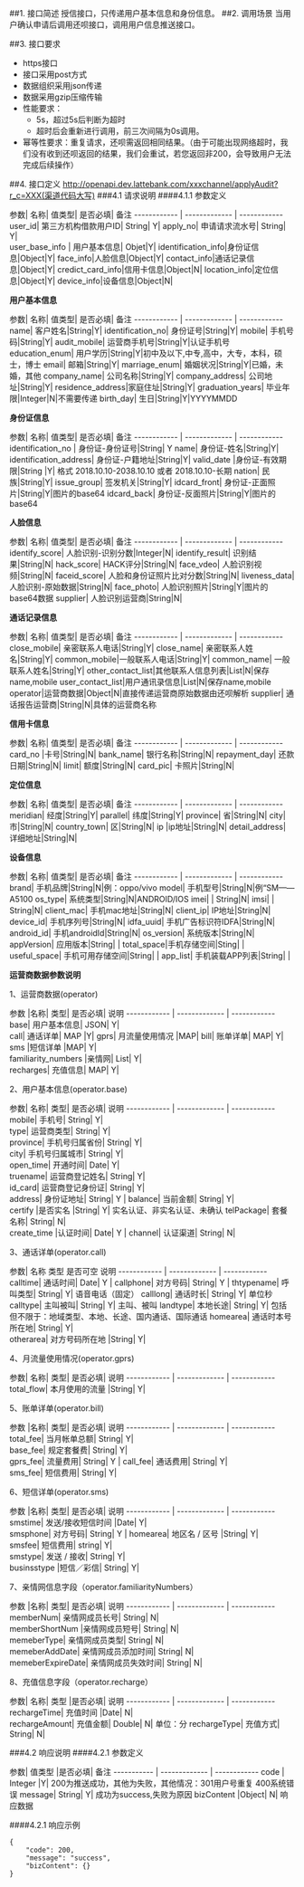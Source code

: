 ##1. 接口简述
授信接口，只传递用户基本信息和身份信息。
##2. 调用场景
当用户确认申请后调用还呗接口，调用用户信息推送接口。

##3. 接口要求
* https接口
* 接口采用post方式
* 数据组织采用json传递
* 数据采用gzip压缩传输
* 性能要求：
   * 5s，超过5s后判断为超时
   * 超时后会重新进行调用，前三次间隔为0s调用。
* 幂等性要求：重复请求，还呗需返回相同结果。（由于可能出现网络超时，我们没有收到还呗返回的结果，我们会重试，若您返回非200，会导致用户无法完成后续操作）<br>

##4. 接口定义
http://openapi.dev.lattebank.com/xxxchannel/applyAudit?r_c=XXX(渠道代码大写)
###4.1 请求说明
####4.1.1 参数定义

参数|	名称|	值类型|	是否必填|	备注
------------ | ------------- | ------------
user_id| 第三方机构借款用户ID|  String|  Y|
apply_no|	申请请求流水号|	String|	Y|	
user_base_info | 用户基本信息| Objet|Y|
identification_info|身份证信息|Object|Y|
face_info|人脸信息|Object|Y|
contact_info|通话记录信息|Object|Y|
credict_card_info|信用卡信息|Object|N|
location_info|定位信息|Object|Y|
device_info|设备信息|Object|N|

**用户基本信息**

参数|	名称|	值类型|	是否必填|	备注
------------ | ------------- | ------------
name|	客户姓名|String|Y|
identification_no|	身份证号|String|Y|
mobile|	手机号码|String|Y|
audit_mobile|	运营商手机号|String|Y|认证手机号
education_enum|	用户学历|String|Y|初中及以下,中专,高中，大专，本科，硕士，博士
email|	邮箱|String|Y|
marriage_enum|	婚姻状况|String|Y|已婚，未婚，其他
company_name|	公司名称|String|Y|
company_address|	公司地址|String|Y|
residence_address|家庭住址|String|Y|
graduation_years|	毕业年限|Integer|N|不需要传递
birth_day|	生日|String|Y|YYYYMMDD



**身份证信息**

参数|	名称|	值类型|	是否必填|	备注
------------ | ------------- | ------------
identification_no |	身份证-身份证号|String| Y
name|	身份证-姓名|String|Y|
identification_address|	身份证-户籍地址|String|Y|
valid_date	|身份证-有效期限|String |Y| 格式 2018.10.10-2038.10.10  或者 2018.10.10-长期
nation|	民族|String|Y|
issue_group|	签发机关|String|Y|
idcard_front|	身份证-正面照片|String|Y|图片的base64
idcard_back|	身份证-反面照片|String|Y|图片的base64

**人脸信息**

参数|	名称|	值类型|	是否必填|	备注
------------ | ------------- | ------------
identify_score|	人脸识别-识别分数|Integer|N|
identify_result|	识别结果|String|N|
hack_score|	HACK评分|String|N|
face_vdeo|	人脸识别视频|String|N|
faceid_score|	人脸和身份证照片比对分数|String|N|
liveness_data|	人脸识别-原始数据|String|N|
face_photo|	人脸识别照片|String|Y|图片的base64数据
supplier|	人脸识别运营商|String|N|

**通话记录信息**

参数|	名称|	值类型|	是否必填|	备注
------------ | ------------- | ------------
close_mobile|	亲密联系人电话|String|Y|
close_name|	亲密联系人姓名|String|Y|
common_mobile|一般联系人电话|String|Y|
common_name|	一般联系人姓名|String|Y|
other_contact_list|其他联系人信息列表|List|N|保存name,mobile
user_contact_list|用户通讯录信息|List|N|保存name,mobile
operator|运营商数据|Object|N|直接传递运营商原始数据由还呗解析
supplier|	通话报告运营商|String|N|具体的运营商名称

**信用卡信息**

参数|	名称|	值类型|	是否必填|	备注
------------ | ------------- | ------------
card_no	|卡号|String|N|
bank_name|	银行名称|String|N|
repayment_day|	还款日期|String|N|
limit|	额度|String|N|
card_pic|	卡照片|String|N|

**定位信息**

参数|	名称|	值类型|	是否必填|	备注
------------ | ------------- | ------------
meridian|	经度|String|Y|
parallel|	纬度|String|Y|
province|	省|String|N|
city|	市|String|N|
country_town|	区|String|N|
ip |ip地址|String|N|
detail_address|	详细地址|String|N|

**设备信息**

参数|	名称|	值类型|	是否必填|	备注
------------ | ------------- | ------------
brand|	手机品牌|String|N|例：oppo/vivo
model|	手机型号|String|N|例“SM——A5100
os_type|	系统类型|String|N|ANDROID/IOS
imei|	| String|N|
imsi|	| String|N|
client_mac|	手机mac地址|String|N|
client_ip|	IP地址|String|N|
device_id|	手机序列号|String|N|
idfa_uuid|	手机广告标识符IDFA|String|N|
android_id|	手机androidId|String|N|
os_version|	系统版本|String|N|
appVersion| 应用版本|String|	|
total_space|手机存储空间|Sting| |
useful_space|	手机可用存储空间|String| |
app_list|	手机装载APP列表|String| |


**运营商数据参数说明**

1、运营商数据(operator)

参数	|名称|	类型|	是否必填|	说明
------------ | ------------- | ------------
base|	用户基本信息|	JSON|	Y|	
call|	通话详单|	MAP	|Y|	
gprs|	月流量使用情况	|MAP|
bill|	账单详单|	MAP|	Y|	
sms	|短信详单	|MAP|	Y|	
familiarity_numbers	|亲情网|	List|	Y|	
recharges|	充值信息|	MAP|	Y|	

2、用户基本信息(operator.base)

参数|	名称|	类型|	是否必填|	说明
------------ | ------------- | ------------
mobile|	手机号|	String|	Y|	
type|	运营商类型|	String|	Y|	
province|	手机号归属省份|	String|	Y|	
city|	手机号归属城市|	String|	Y|	
open_time|	开通时间|	Date|	Y|	
truename|	运营商登记姓名|	String|	Y|	
id_card|	运营商登记身份证|	String|	Y|	
address|	身份证地址|	String|	Y	|
balance|	当前金额|	String|	Y|	
certify	|是否实名	|String|	Y|	实名认证、非实名认证、未确认
telPackage|	套餐名称|	String|	N|	
create_time	|认证时间|	Date|	Y	|
channel|	认证渠道|	String|	N|

3、通话详单(operator.call)

参数|	名称	类型	是否可空	说明
------------ | ------------- | ------------
calltime|	通话时间|	Date|	Y	|
callphone|	对方号码|	String|	Y	|
thtypename|	呼叫类型|	String|	Y|	语音电话（固定）
calllong|	通话时长|	String|	Y|	单位秒
calltype|	主叫被叫|	String|	Y|	主叫、被叫
landtype|	本地长途|	String|	Y|	包括但不限于：地域类型、本地、长途、国内通话、国际通话
homearea|	通话时本号所在地|	String|	Y|	
otherarea|	对方号码所在地	|String|	Y|

4、月流量使用情况(operator.gprs)

参数|	名称|	类型|	是否必填|	说明
------------ | ------------- | ------------
total_flow|	本月使用的流量	|String|	Y|

5、账单详单(operator.bill)

参数	|名称|	类型|	是否必填|	说明
------------ | ------------- | ------------
total_fee|	当月帐单总额|	String|	Y|	
base_fee|	规定套餐费|	String|	Y|	
gprs_fee|	流量费用|	String|	Y	|
call_fee|	通话费用|	String|	Y|	
sms_fee|	短信费用|	String|	Y|

6、短信详单(operator.sms)

参数	|名称|	类型|	是否必填|	说明
------------ | ------------- | ------------
smstime|	发送/接收短信时间	|Date|	Y|	
smsphone|	对方号码|	String|	Y	|
homearea|	地区名 / 区号	|String|	Y|	
smsfee|	短信费用|	string|	Y|	
smstype|	发送 / 接收|	String|	Y|	
businsstype	|短信／彩信|	String|	Y|

7、亲情网信息字段（operator.familiarityNumbers）

参数	|名称|	类型|	是否必填|	说明
------------ | ------------- | ------------
memberNum|	亲情网成员长号|	String|	N|	
memberShortNum	|亲情网成员短号|	String|	N|	
memeberType|	亲情网成员类型|	String|	N|	
memeberAddDate|	亲情网成员添加时间|	String|	N|	
memeberExpireDate|	亲情网成员失效时间|	String|	N|


8、充值信息字段（operator.recharge）

参数|	名称|	类型	|是否必填|	说明
------------ | ------------- | ------------
rechargeTime|	充值时间	|Date|	N|	
rechargeAmount|	充值金额|	Double|	N|	单位：分
rechargeType|	充值方式|	String|	N|

###4.2 响应说明
####4.2.1 参数定义

参数|   值类型 |是否必填|  备注
----------- | ------------- | ------------
code | Integer |Y| 200为推送成功，其他为失败，其他情况：301用户号重复 400系统错误
message| String|  Y| 成功为success,失败为原因
bizContent |Object| N| 响应数据

####4.2.1 响应示例
```
{
    "code": 200,
    "message": "success",
    "bizContent": {}
}
```






















